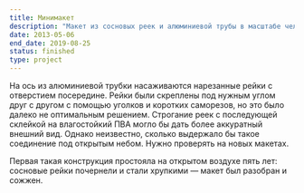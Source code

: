 ```yaml
---
title: Минимакет
description: "Макет из сосновых реек и алюминиевой трубы в масштабе человеческого роста"
date: 2013-05-06
end_date: 2019-08-25
status: finished
type: project
---
```


На ось из алюминиевой трубки насаживаются нарезанные рейки с отверстием посередине. Рейки были скреплены под нужным углом друг с другом с помощью уголков и коротких саморезов, но это было далеко не оптимальным решением. Строгание реек с последующей склейкой на влагостойкий ПВА могло бы дать более аккуратный внешний вид. Однако неизвестно, сколько выдержало бы такое соединение под открытым небом. Нужно проверять на новых макетах.

Первая такая конструкция простояла на открытом воздухе пять лет: сосновые рейки почернели и стали хрупкими — макет был разобран и сожжен.
